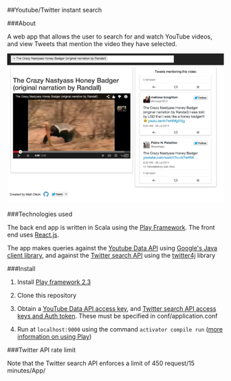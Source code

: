 ##Youtube/Twitter instant search


###About

A web app that allows the user to search for and watch YouTube videos, and view Tweets that mention the video they have selected.

![](https://raw.githubusercontent.com/mlolson/tint/master/appcap.png)

###Technologies used

The back end app is written in Scala using the [Play Framework](http://www.playframework.com/). The front end uses [React.js](http://facebook.github.io/react/).

The app makes queries against the [Youtube Data API](https://developers.google.com/youtube/v3/) using [Google's Java client library](https://developers.google.com/api-client-library/java/apis/youtube/v3), and against the [Twitter search API](https://dev.twitter.com/docs/api/1.1/get/search/tweets) using the [twitter4j](http://twitter4j.org/en/) library

###Install

1. Install [Play framework 2.3](http://www.playframework.com/documentation/2.3.x/Installing)
2. Clone this repository
3. Obtain a [YouTube Data API access key](https://developers.google.com/youtube/registering_an_application), and [Twitter search API access keys and Auth token](https://dev.twitter.com/docs/auth). These must be specified in conf/application.conf

4. Run at `localhost:9000` using the command `activator compile run` ([more information on using Play](http://www.playframework.com/documentation/2.3.x/Home))


###Twitter API rate limit

Note that the Twitter search API enforces a limit of 450 request/15 minutes/App/